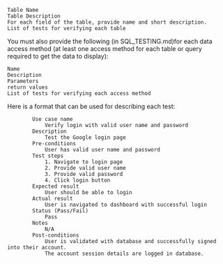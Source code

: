 
    Table Name
    Table Description
    For each field of the table, provide name and short description.
    List of tests for verifying each table

You must also provide the following (in SQL_TESTING.md)for each data access method (at least one access method for each table or query required to get the data to display):

    Name
    Description
    Parameters
    return values
    List of tests for verifying each access method

Here is a format that can be used for describing each test:

            
            Use case name
                Verify login with valid user name and password
            Description
                Test the Google login page
            Pre-conditions
                User has valid user name and password
            Test steps
                1. Navigate to login page
                2. Provide valid user name
                3. Provide valid password
                4. Click login button
            Expected result
                User should be able to login
            Actual result
                User is navigated to dashboard with successful login
            Status (Pass/Fail)
                Pass
            Notes
                N/A
            Post-conditions
                User is validated with database and successfully signed into their account.
                The account session details are logged in database. 

